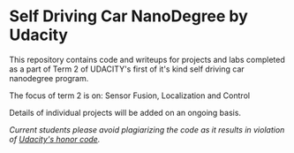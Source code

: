 # Self Driving Car NanoDegree by Udacity

This repository contains code and writeups for projects and labs completed as a part of Term 2 of UDACITY's first of it's kind self driving car nanodegree program.

The focus of term 2 is on: Sensor Fusion, Localization and Control

Details of individual projects will be added on an ongoing basis.

*Current students please avoid plagiarizing the code as it results in violation of [Udacity's honor code](https://udacity.zendesk.com/hc/en-us/articles/210667103-What-is-the-Udacity-Honor-Code-).*

